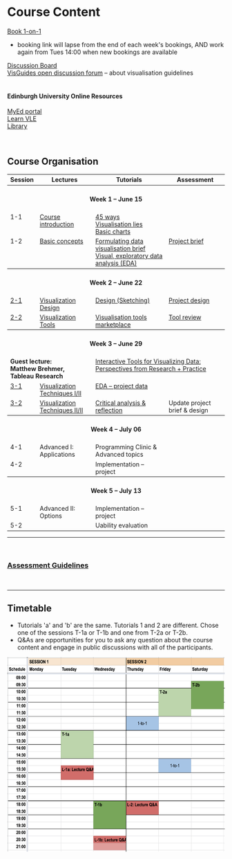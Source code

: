 
# Course Content 

<!--
[Lecture Material](lectures.md)  
[Tutorials](tutorials.md)  
-->

<!-- All lecture, tutorial, and assessment material found **per session** in the table below, clicking the session numbers: e.g., 2-1, 2-2 and so forth. -->

[Book 1-on-1](https://datavisonline.youcanbook.me)  
  * booking link will lapse from the end of each week's bookings, AND work again from Tues 14:00 when new bookings are available
  
[Discussion Board](https://datavisonline.slack.com)  
[VisGuides open discussion forum](https://visguides.org/) &ndash; about visualisation guidelines  
<br />

#### Edinburgh University Online Resources
[MyEd portal](https://www.myed.ed.ac.uk)   
[Learn VLE](https://bit.ly/sfcdv_on_learn) <!-- https://www.learn.ed.ac.uk -->  
[Library](https://discovered.ed.ac.uk)
<p>&nbsp;</p>
<!-- ## Learning Outcomes -->


<a name = "course_organisation"></a>
## Course Organisation

<table>
  <tr>
    <th>Session</th>
    <th>Lectures</th>
    <th>Tutorials</th>
    <th>Assessment</th>
  </tr><tr style = "vertical-align:top;">
    <th colspan = "4"><h4>Week 1 &ndash; June 15</h4></th>
  </tr><tr style = "vertical-align:top;">
    <td>1-1</td>
    <td>
      <a href="lectures.html#1-1">Course introduction</a>
    </td><td>
      <a href="tutorials.html#1-1a">45 ways</a><br/>
      <a href="tutorials.html#1-1b">Visualisation lies</a><br/>
      <a href="tutorials.html#1-1c">Basic charts</a>
    </td><td>
    </td>
  </tr><tr style = "vertical-align:top;">
    <td>1-2</td>
    <td>
      <a href="lectures.html#1-2">Basic concepts</a><br/>
    </td><td>
      <a href="tutorials.html#1-2a">Formulating data visualisation brief</a><br/>
      <a href="tutorials.html#1-2b">Visual, exploratory data analysis (EDA)</a>
    </td><td>
      <a href="assessment.html#1-1">Project brief</a>
    </td>
  
  </tr><tr style = "vertical-align:top;">
    <th colspan = "4"><h4>Week 2 &ndash; June 22</h4></th>
  </tr>
 
  <tr style = "vertical-align:top;">
    <td>
      <a href="session-2-1">2-1</a>
    </td>
    <td>  
      <a href="session-2-1#lecture">Visualization Design</a><br/>
    </td>
    <td>
      <a href="session-2-1#tutorial-design-sketching">Design (Sketching)</a><br/>
    </td>
    <td>
      <a href="session-2-1#assignment">Project design</a>
    </td>
  </tr>

<tr style = "vertical-align:top;">
    <td>
       <a href="session-2-2">2-2</a>
    </td>
    <td>
       <a href="session-2-2#lecture">Visualization Tools</a><br/>
    </td>
    <td>
      <a href="session-2-2#tutorial-tool-marketplace">Visualisation tools marketplace</a><br/>
    </td><td>
     <a href="session-2-2#assignment">Tool review</a>
    </td>
  </tr><tr style = "vertical-align:top;">
    <th colspan = "4"><h4>Week 3 &ndash; June 29</h4></th>
  </tr><tr style = "vertical-align:top;">
    <td colspan = "2"><b>Guest lecture:<br />Matthew Brehmer, Tableau Research</b></td>
    <td colspan = "2">
      <a href="https://bit.ly/sfcdv_guest_lecture_matthew_brehmer">Interactive Tools for Visualizing Data: Perspectives from Research + Practice</a>
    </td>
  </tr><tr style = "vertical-align:top;">
    <td><a href="session-3-1">3-1</a></td>
    <td style = "vertical-align:top;">
      <a href="session-3-1#lecture">Visualization Techniques I/II</a><br/>
    </td><td>
      <a href="session-3-1#tutorial-eda-project-data">EDA &ndash; project data</a><br/>
    </td><td>
    </td>
  </tr><tr style = "vertical-align:top;">
    <td><a href="session-3-2">3-2</a></td>
    <td style = "vertical-align:top;">
      <a href="session-3-2#lecture">Visualization Techniques II/II</a><br/>
    </td><td>
      <a href="session-3-2#tutorial-critical-analysis">Critical analysis &amp; reflection</a>
    </td><td>
      <!-- a href="assessment.html#3-1" -->Update project brief &amp; design<!-- /a -->
    </td>
  </tr><tr style = "vertical-align:top;">
    <th colspan = "4"><h4>Week 4 &ndash; July 06</h4></th>
  </tr><tr style = "vertical-align:top;">
  <td>4-1</td>
    <td rowspan = "2" style = "vertical-align:top;">
      <!-- a href="lectures.html#4-1" -->Advanced I: Applications<!-- /a --><br/>
    </td><td>
      <!-- a href="tutorials.html#4-1" -->Programming Clinic &amp; Advanced topics<!-- /a -->
    </td><td>
    </td>
  </tr><tr style = "vertical-align:top;">
    <td>4-2</td>
    <td>
      <!-- a href="tutorials.html#4-2" -->Implementation &ndash; project<!-- /a -->
    </td><td>
    </td>
  </tr><tr style = "vertical-align:top;">
  <th colspan = "4"><h4>Week 5 &ndash; July 13</h4></th>
  </tr><tr style = "vertical-align:top;">
    <td>5-1</td>
    <td rowspan = "2" style = "vertical-align:top;">
      <!-- a href="lectures.html#5-1" -->Advanced II: Options<!-- /a --><br/>
    </td><td>
      <!-- a href="tutorials.html#5-1" -->Implementation &ndash; project<!-- /a -->
    </td><td>
    </td>
  </tr><tr style = "vertical-align:top;">
    <td>5-2</td>
    <td>
      <!-- a href="tutorials.html#5-2" -->Uability evaluation<!-- /a -->
    </td><td>
    </td>
  </tr>
</table>

***

<p>&nbsp;</p>

### [Assessment Guidelines](assessment.md)  
<!-- ### Additional information on [interactive sessions]() -->

<p>&nbsp;</p>

***

<a name = "timetable"></a>
## Timetable

* Tutorials 'a' and 'b' are the same. Tutorials 1 and 2 are different. Chose one of the sessions T-1a or T-1b and one from T-2a or T-2b.
* Q&As are opportunities for you to ask any question about the course content and engage in public discussions with all of the participants. 

<!-- ![timetable](../images/pilot_week_timetable.png) -->
<img src = "../images/timetable-interactive_sessions.png" alt = "Timetable &ndash; Interactive Sessions" height = "450" />

